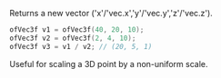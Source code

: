 Returns a new vector ('x'/'vec.x','y'/'vec.y','z'/'vec.z').

```cpp
ofVec3f v1 = ofVec3f(40, 20, 10); 
ofVec3f v2 = ofVec3f(2, 4, 10);
ofVec3f v3 = v1 / v2; // (20, 5, 1)
```

Useful for scaling a 3D point by a non-uniform scale.
